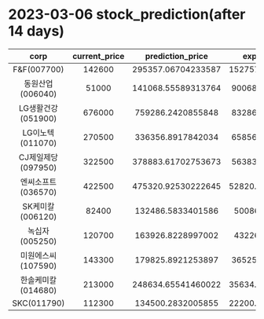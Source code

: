 # 2023-03-06 stock_prediction(after 14 days)

|   corp   |   current_price   |   prediction_price   |   expected_profit   |
|:--------:|:-----------------:|:--------------------:|:-------------------:|
|F&F(007700)|142600|295357.06704233587|152757.06704233587|
|동원산업(006040)|51000|141068.55589313764|90068.55589313764|
|LG생활건강(051900)|676000|759286.2420855848|83286.24208558479|
|LG이노텍(011070)|270500|336356.8917842034|65856.89178420341|
|CJ제일제당(097950)|322500|378883.61702753673|56383.61702753673|
|엔씨소프트(036570)|422500|475320.92530222645|52820.925302226446|
|SK케미칼(006120)|82400|132486.5833401586|50086.5833401586|
|녹십자(005250)|120700|163926.8228997002|43226.8228997002|
|미원에스씨(107590)|143300|179825.8921253897|36525.89212538971|
|한솔케미칼(014680)|213000|248634.65541460022|35634.655414600216|
|SKC(011790)|112300|134500.2832005855|22200.283200585487|
